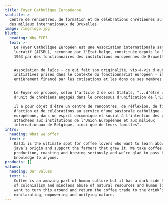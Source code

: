 ```yaml
---
title: Foyer Catholique Européenne
subtitle: >-
  Centre de rencontres, de formation et de célébrations chrétiennes au service
  des milieux internationaux de Bruxelles
image: /img/logo.jpg
blurb:
  heading: Why FCE?
  text: >-
    Le Foyer Catholique Européen est une Association internationale sans but
    lucratif (AISBL), reconnue par l'Etat belge, constituée depuis le 31 octobre
    1963 par des fonctionnaires des institutions européennes de Bruxelles.


    Association de laïcs - ce qui fait son originalité, vis-à-vis d'autres
    initiatives prises dans le contexte du fonctionnariat européen - il est
    entièrement financé par les cotisations et les dons de ses membres.


    Le Foyer se propose, selon l'article 2 de ses Statuts, "...d'être un signe
    d'unit de chrétiens engagés dans le processus d'unification de l'Europe.

    Il a pour objet d'être un centre de rencontres, de réflexion, de formation,
    d'action et de célébrations au service d'une pastorale catholique
    européenne, dans un esprit oecumnique et social à l'intention des personnes
    attachees aux institutions de l'Union Européenne et aux milieux
    internationaux de Belgique, ainsi que de leurs familles".
intro:
  heading: What we offer
  text: >-
    Kaldi is the ultimate spot for coffee lovers who want to learn about their
    java’s origin and support the farmers that grew it. We take coffee
    production, roasting and brewing seriously and we’re glad to pass that
    knowledge to anyone.
products: []
values:
  heading: Our values
  text: >-
    Coffee is an amazing part of human culture but it has a dark side too – one
    of colonialism and mindless abuse of natural resources and human lives. We
    want to turn this around and return the coffee trade to the drink’s
    exhilarating, empowering and unifying nature.
---
```


